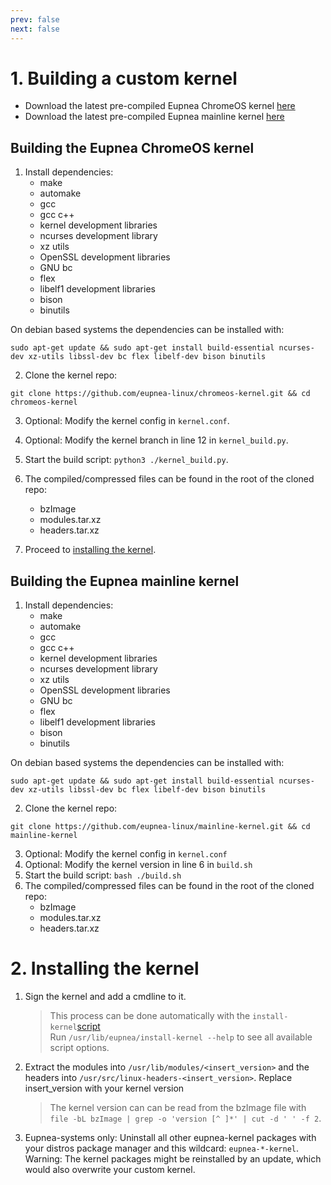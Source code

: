 ```yaml
---
prev: false
next: false
---
```


# 1. Building a custom kernel

* Download the latest pre-compiled Eupnea ChromeOS
  kernel [here](https://github.com/eupnea-linux/chromeos-kernel/releases/latest)
* Download the latest pre-compiled Eupnea mainline
  kernel [here](https://github.com/eupnea-linux/mainline-kernel/releases/latest)

## Building the Eupnea ChromeOS kernel

1. Install dependencies:
    * make
    * automake
    * gcc
    * gcc c++
    * kernel development libraries
    * ncurses development library
    * xz utils
    * OpenSSL development libraries
    * GNU bc
    * flex
    * libelf1 development libraries
    * bison
    * binutils

On debian based systems the dependencies can be installed with:

```shell
sudo apt-get update && sudo apt-get install build-essential ncurses-dev xz-utils libssl-dev bc flex libelf-dev bison binutils
```

2. Clone the kernel repo:

```shell
git clone https://github.com/eupnea-linux/chromeos-kernel.git && cd chromeos-kernel
```

3. Optional: Modify the kernel config in ``kernel.conf``.
4. Optional: Modify the kernel branch in line 12 in ``kernel_build.py``.
5. Start the build script: ``python3 ./kernel_build.py``.
6. The compiled/compressed files can be found in the root of the cloned repo:
    * bzImage
    * modules.tar.xz
    * headers.tar.xz

7. Proceed to [installing the kernel](#_2-installing-the-kernel).

## Building the Eupnea mainline kernel

1. Install dependencies:
    * make
    * automake
    * gcc
    * gcc c++
    * kernel development libraries
    * ncurses development library
    * xz utils
    * OpenSSL development libraries
    * GNU bc
    * flex
    * libelf1 development libraries
    * bison
    * binutils

On debian based systems the dependencies can be installed with:

```shell
sudo apt-get update && sudo apt-get install build-essential ncurses-dev xz-utils libssl-dev bc flex libelf-dev bison binutils
```

2. Clone the kernel repo:

```shell
git clone https://github.com/eupnea-linux/mainline-kernel.git && cd mainline-kernel
```

3. Optional: Modify the kernel config in ``kernel.conf``
4. Optional: Modify the kernel version in line 6 in ``build.sh``
5. Start the build script: ``bash ./build.sh``
6. The compiled/compressed files can be found in the root of the cloned repo:
    * bzImage
    * modules.tar.xz
    * headers.tar.xz

# 2. Installing the kernel

1. Sign the kernel and add a cmdline to it.
   > This process can be done automatically with
   the `install-kernel`[script](https://github.com/eupnea-linux/postinstall-scripts/blob/main/system-scripts/install-kernel)  
   Run `/usr/lib/eupnea/install-kernel --help` to see all available script options.

2. Extract the modules into `/usr/lib/modules/<insert_version>` and the headers into
   `/usr/src/linux-headers-<insert_version>`. Replace insert_version with your kernel version
   > The kernel version can can be read from the bzImage file
   with `file -bL bzImage | grep -o 'version [^ ]*' | cut -d ' ' -f 2`.
3. Eupnea-systems only: Uninstall all other eupnea-kernel packages with your distros package manager and this
   wildcard: `eupnea-*-kernel`.  
   Warning: The kernel packages might be reinstalled by an update, which would also overwrite your custom kernel.
